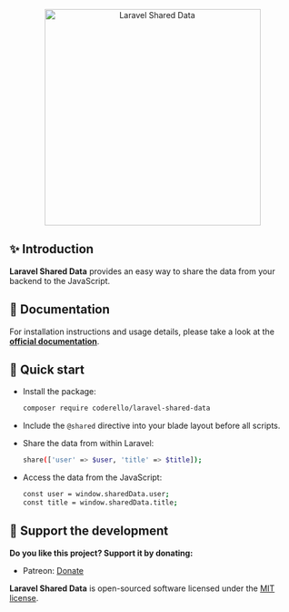 <p align="center">
  <img src="https://coderello.com/images/packages/laravel-shared-data.png" width="380" alt="Laravel Shared Data" />
</p>

## ✨ Introduction

**Laravel Shared Data** provides an easy way to share the data from your backend to the JavaScript.

## 📖 Documentation

For installation instructions and usage details, please take a look at the **[official documentation](https://coderello.com/docs/laravel-shared-data/1.0/installation)**.

## 🚀 Quick start

-   Install the package:
    ```bash
    composer require coderello/laravel-shared-data
    ```

-   Include the `@shared` directive into your blade layout before all scripts.

-   Share the data from within Laravel:
    ```bash
    share(['user' => $user, 'title' => $title]);
    ```
    
-   Access the data from the JavaScript:
    ```bash
    const user = window.sharedData.user;
    const title = window.sharedData.title;
    ```

## 💖 Support the development

**Do you like this project? Support it by donating:**

- Patreon: [Donate](https://patreon.com/coderello)

**Laravel Shared Data** is open-sourced software licensed under the [MIT license](LICENSE.md).

